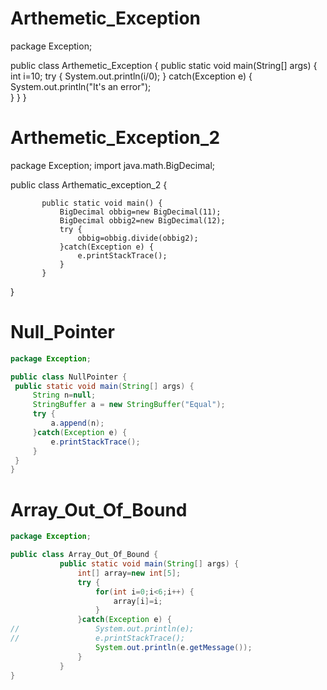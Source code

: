 # Arthemetic_Exception

package Exception;

public class Arthemetic_Exception {
      public static void main(String[] args) {
    	  int i=10;
    	  try {
    		  System.out.println(i/0);
    	  }
    	  catch(Exception e) {
    		  System.out.println("It's an error");  
    	  }
      }
}

# Arthemetic_Exception_2

package Exception;
import java.math.BigDecimal;

public class Arthematic_exception_2 {
	
           public static void main() {
        	   BigDecimal obbig=new BigDecimal(11);
        	   BigDecimal obbig2=new BigDecimal(12);
        	   try {
        		   obbig=obbig.divide(obbig2);
        	   }catch(Exception e) {
        		   e.printStackTrace();
        	   }
           }
}

# Null_Pointer
```java
package Exception;

public class NullPointer {
 public static void main(String[] args) {
	 String n=null;
	 StringBuffer a = new StringBuffer("Equal");
	 try {
		 a.append(n);
	 }catch(Exception e) {
		 e.printStackTrace();
	 }
 }
}
```


# Array_Out_Of_Bound
```java
package Exception;

public class Array_Out_Of_Bound {
           public static void main(String[] args) {
        	   int[] array=new int[5];
        	   try {
        		   for(int i=0;i<6;i++) {
        			   array[i]=i;
        		   }
        	   }catch(Exception e) {
//        		   System.out.println(e);
//        		   e.printStackTrace();
        		   System.out.println(e.getMessage());
        	   }
           }
}
```


